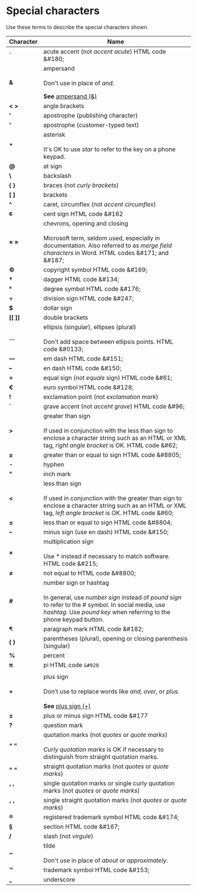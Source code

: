 # Special characters

Use these terms to describe the special characters shown. 

|<b>Character</b>|<b>Name</b>|
|---|---|
|<div><div><b>´</b></div></div>|<div><div>acute accent (not <em>accent acute</em>) HTML code &amp;#180;</div></div>|
|<div><b>&amp;</b></div>|<div><div>ampersand<br /><br />Don't use in place of <em>and.</em><p></p></div><b>See</b> [ampersand (&amp;)](../a/ampersand.md)<br /></div>|
|<div><b>&lt; &gt;</b></div>|<div>angle brackets</div>|
|<div><b>’</b></div>|<div>apostrophe (publishing character)</div>|
|<div><b>'</b></div>|<div>apostrophe (customer-typed text)</div>|
|<div><b>*</b></div>|<div>asterisk<br /><br />It's OK to use <em>star</em> to refer to the key on a phone keypad.</div>|
|<div><b>@</b></div>|<div>at sign</div>|
|<div><b>&#92;</b></div>|<div>backslash</div>|
|<div><b>{ }</b></div>|<div>braces (not <em>curly brackets</em>)</div>|
|<div><b>[ ]</b></div>|<div>brackets</div>|
|<div><b>^</b></div>|<div>caret, circumflex (not <em>accent circumflex</em>)</div>|
|<div><b>¢</b></div>|<div>cent sign HTML code &amp;#162</div>|
|<div><b>« »</b></div>|<div>chevrons, opening and closing<br /><br />Microsoft term, seldom used, especially in documentation. Also referred to as <em>merge field characters</em> in Word. HTML codes &amp;#171; and &amp;#187;</div>|
|<div><b>©</b></div>|<div>copyright symbol HTML code &amp;#169;</div>|
|<div><b>†</b></div>|<div>dagger HTML code &amp;#134;</div>|
|<div><b>°</b></div>|<div>degree symbol HTML code &amp;#176;</div>|
|<div><b>÷</b></div>|<div>division sign HTML code &amp;#247;</div>|
|<div><b>$</b></div>|<div>dollar sign</div>|
|<div><b>[[ ]]</b></div>|<div>double brackets</div>|
|<div><b>…</b></div>|<div>ellipsis (singular), ellipses (plural)<br /><br />Don't add space between ellipsis points. HTML code &amp;#0133;</div>|
|<div><b>—</b></div>|<div>em dash HTML code &amp;#151;</div>|
|<div><b>–</b></div>|<div>en dash HTML code &amp;#150;</div>|
|<div><b>=</b></div>|<div>equal sign (not <em>equals</em> sign) HTML code &amp;#61;</div>|
|<div><b>€</b></div>|<div>euro symbol HTML code &amp;#128;</div>|
|<div><b>!</b></div>|<div>exclamation point (not <em>exclamation mark</em>)</div>|
|<div><b>`</b></div>|<div>grave accent (not <em>accent grave</em>) HTML code &amp;#96;</div>|
|<b>&gt;</b>|<div>greater than sign<br /><br />If used in conjunction with the less than sign to enclose a character string such as an HTML or XML tag, <em>right angle bracket</em> is OK. HTML code &amp;#62;</div>|
|<div><b>≥</b></div>|<div>greater than or equal to sign HTML code &amp;#8805;</div>|
|<div><b>-</b></div>|<div>hyphen</div>|
|<div><b>&quot;</b></div>|<div>inch mark</div>|
|<b>&lt;</b>|<div>less than sign<br /><br />If used in conjunction with the greater than sign to enclose a character string such as an HTML or XML tag, <em>left angle bracket</em> is OK. HTML code &amp;#60;</div>|
|<div><b>≤</b></div>|<div>less than or equal to sign HTML code &amp;#8804;</div>|
|<div><b>–</b></div>|<div>minus sign (use en dash) HTML code &amp;#150;</div>|
|<div><b>×</b></div>|<div>multiplication sign<br /><br />Use * instead if necessary to match software. HTML code &amp;#215;</div>|
|<div><b>≠</b></div>|<div>not equal to HTML code &amp;#8800;</div>|
|<div><b>#</b></div>|<div>number sign or hashtag<br /><br />In general, use <em>number sign</em> instead of <em>pound sign</em> to refer to the # symbol. In social media, use <em>hashtag.</em> Use <em>pound key</em> when referring to the phone keypad button.</div>|
|<div>¶</div>|<div>paragraph mark HTML code &amp;#182;</div>|
|<div><b>( )</b></div>|<div>parentheses (plural), opening or closing parenthesis (singular)</div>|
|<div><b>%</b></div>|<div>percent</div>|
|<div><b>π</b></div>|<div>pi HTML code <code>&amp;#928</code></div>|
|<div><b>|</b></div>|<div>pipe, vertical bar, or <b>OR</b> logical operator</div>|
|<div><b>+</b></div>|<div>plus sign<br /><br />Don’t use to replace words like <em>and, over,</em> or <em>plus.<br /><br /></em><b>See</b> <a href="https://worldready.cloudapp.net/Styleguide/Read?id=2700&amp;topicid=35249">plus sign (+)</a></div>|
|<div><b>±</b></div>|<div>plus or minus sign HTML code &amp;#177</div>|
|<div><b>?</b></div>|<div>question mark</div>|
|<div><b>“ ”</b></div>|<div>quotation marks (not <em>quotes</em> or <em>quote marks</em>)<em><br /><br />Curly quotation marks</em> is OK if necessary to distinguish from straight quotation marks.</div>|
|<div><b>&quot; &quot;</b></div>|<div>straight quotation marks (not <em>quotes</em> or <em>quote marks</em>)</div>|
|<div><b>‘ ’</b></div>|<div>single quotation marks or single curly quotation marks (not <em>quotes</em> or <em>quote marks</em>)</div>|
|<div><b>' '</b></div>|<div>single straight quotation marks (not <em>quotes</em> or <em>quote marks</em>)</div>|
|<div><b>®</b></div>|<div>registered trademark symbol HTML code &amp;#174;</div>|
|<div><b>§</b></div>|<div>section HTML code &amp;#167;</div>|
|<div><b>/</b></div>|<div>slash (not <em>virgule</em>)</div>|
|<div><b>~</b></div>|<div>tilde<br /><br />Don't use in place of <em>about</em> or <em>approximately.</em></div>|
|<div><b>™</b></div>|<div>trademark symbol HTML code &amp;#153;</div>|
|<div><b>_</b></div>|<div>underscore</div>|
